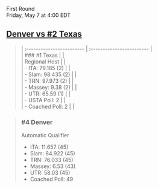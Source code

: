 First Round  
Friday, May 7 at 4:00 EDT
## [Denver vs #2 Texas](https://www.ncaa.com/game/5833678) 

> | :------------------------ | :------------------------ |  
> | ### #1 Texas              | |  
> | Regional Host             | |  
> | - ITA: 79.185 (2)         | |  
> | - Slam: 98.435 (2)        | |  
> | - TRN: 97.973 (2)         | |  
> | - Massey: 9.38 (2)        | |  
> | - UTR: 65.59 (1)          | |  
> | - USTA Poll: 2            | |  
> | - Coached Poll: 2         | |  

> ### #4 Denver  
> Automatic Qualifier  
> - ITA: 11.657 (45)  
> - Slam: 84.922 (45)  
> - TRN: 76.033 (45)  
> - Massey: 6.53 (43)  
> - UTR: 58.03 (45)  
> - Coached Poll: 49  
